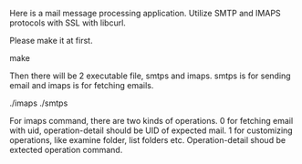 Here is a mail message processing application.
Utilize SMTP and IMAPS protocols with SSL with libcurl.

Please make it at first.

make

Then there will be 2 executable file, smtps and imaps. smtps is for sending email and imaps is for fetching emails.

./imaps <username> <password> <operation> <operation-detail>
./smtps

For imaps command, there are two kinds of operations. 0 for fetching email with uid, operation-detail should be UID of expected mail. 1 for customizing operations, like examine folder, list folders etc. Operation-detail shoud be extected operation command.